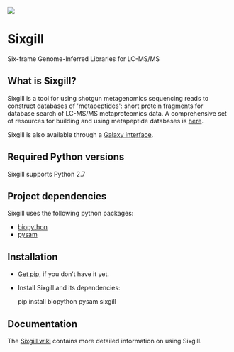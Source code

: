 ![](http://noble.gs.washington.edu/proj/metapeptide/images/sixgill_logo.png)

# Sixgill
Six-frame Genome-Inferred Libraries for LC-MS/MS

## What is Sixgill?

Sixgill is a tool for using shotgun metagenomics sequencing reads to construct databases of 'metapeptides':
short protein fragments for database search of LC-MS/MS metaproteomics data. A comprehensive set of 
resources for building and using metapeptide databases is 
[here](http://noble.gs.washington.edu/proj/metapeptide/).

Sixgill is also available through a [Galaxy interface](https://toolshed.g2.bx.psu.edu/repository?repository_id=bb465d48076ea3fe").


## Required Python versions

Sixgill supports Python 2.7 

## Project dependencies

Sixgill uses the following python packages:

* [biopython](http://biopython.org)
* [pysam](https://code.google.com/archive/p/pysam/)

## Installation

* [Get pip](https://pip.pypa.io/en/stable/installing/), if you don’t have it yet.

* Install Sixgill and its dependencies:

    pip install biopython pysam sixgill

## Documentation

The [Sixgill wiki](https://github.com/dhmay/sixgill/wiki) contains more detailed information on using Sixgill.
